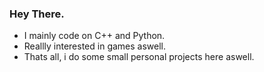 ### Hey There.
- I mainly code on C++ and Python.
- Reallly interested in games aswell.
- Thats all, i do some small personal projects here aswell.
